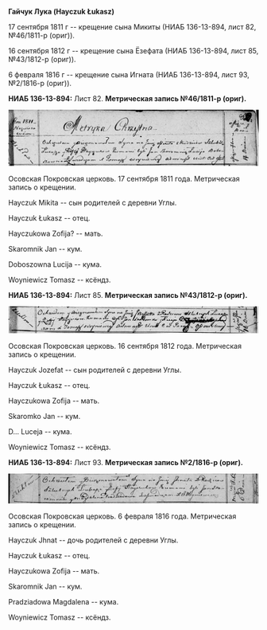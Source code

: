 **Гайчук Лука (Hayczuk Łukasz)**

17 сентября 1811 г -- крещение сына Микиты (НИАБ 136-13-894, лист 82,
№46/1811-р (ориг)).

16 сентября 1812 г -- крещение сына Ёзефата (НИАБ 136-13-894, лист 85,
№43/1812-р (ориг)).

6 февраля 1816 г -- крещение сына Игната (НИАБ 136-13-894, лист 93,
№2/1816-р (ориг)).

**НИАБ 136-13-894:** Лист 82. **Метрическая запись №46/1811-р (ориг).**

![](./media/987132474101a071f93a2d8a06c04d78603c14ba.png)

Осовская Покровская церковь. 17 сентября 1811 года. Метрическая запись о
крещении.

Hayczuk Mikita -- сын родителей с деревни Углы.

Hayczuk Łukasz -- отец.

Hayczukowa Zofija? -- мать.

Skaromnik Jan -- кум.

Doboszowna Lucija -- кума.

Woyniewicz Tomasz -- ксёндз.

**НИАБ 136-13-894:** Лист 85. **Метрическая запись №43/1812-р (ориг).**

![](./media/f47176ddfca2f70824a0604dbaada32f80e2e1b0.png)

Осовская Покровская церковь. 16 сентября 1812 года. Метрическая запись о
крещении.

Hayczuk Jozefat -- сын родителей с деревни Углы.

Hayczuk Łukasz -- отец.

Hayczukowa Zofija -- мать.

Skaromko Jan -- кум.

D\... Luceja -- кума.

Woyniewicz Tomasz -- ксёндз.

**НИАБ 136-13-894:** Лист 93. **Метрическая запись №2/1816-р (ориг).**

![](./media/912b8a3a153f5776828cc3ce0f4e6a09e2150bb8.png)

Осовская Покровская церковь. 6 февраля 1816 года. Метрическая запись о
крещении.

Hayczuk Jhnat -- дочь родителей с деревни Углы.

Hayczuk Łukasz -- отец.

Hayczukowa Zofija -- мать.

Skaromnik Jan -- кум.

Pradziadowa Magdalena -- кума.

Woyniewicz Tomasz -- ксёндз.
